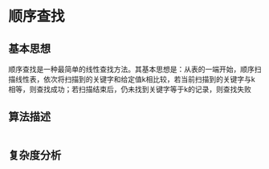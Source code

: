 # 顺序查找

## 基本思想

顺序查找是一种最简单的线性查找方法。其基本思想是：从表的一端开始，顺序扫描线性表，依次将扫描到的关键字和给定值k相比较，若当前扫描到的关键字与k相等，则查找成功；若扫描结束后，仍未找到关键字等于k的记录，则查找失败

## 算法描述

```c
```

## 复杂度分析
